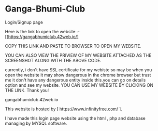 # Ganga-Bhumi-Club
Login/Signup page 

Here is the link to open the website :-    
    [(https://gangabhumiclub.42web.io/]

COPY THIS LINK AND PASTE TO BROWSER TO OPEN MY WEBSITE. 

YOU CAN ALSO VIEW THE PRIVIEW OF MY WEBSITE ATTACHED AS THE SCREENSHOT ALONG WITH THE ABOVE CODE.

currently, i don't have SSL certificate for my webiste so may be when you open the website it may show dangerous in the chrome browser but trust me it don't have any dangerous entity inside this.you can go on details option and see my website. 
YOU CAN USE MY WEBSITE BY CLICKING ON THE LINK. Thank you!

gangabhumiclub.42web.io

This website is hosted by [ https://www.infinityfree.com/ ].

I have made this login page website using the html , php and database managing by MYSQL software.
